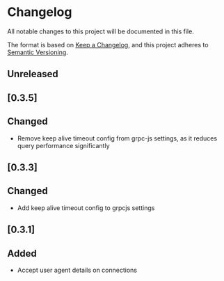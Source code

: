 # Changelog

All notable changes to this project will be documented in this file.

The format is based on [Keep a Changelog](https://keepachangelog.com/en/1.0.0/),
and this project adheres to [Semantic Versioning](https://semver.org/spec/v2.0.0.html).

## Unreleased

## [0.3.5]

## Changed

- Remove keep alive timeout config from grpc-js settings, as it reduces query performance significantly

## [0.3.3]

## Changed

- Add keep alive timeout config to grpcjs settings

## [0.3.1]

## Added

- Accept user agent details on connections
